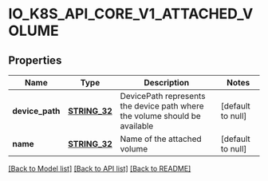 # IO_K8S_API_CORE_V1_ATTACHED_VOLUME

## Properties
Name | Type | Description | Notes
------------ | ------------- | ------------- | -------------
**device_path** | [**STRING_32**](STRING_32.md) | DevicePath represents the device path where the volume should be available | [default to null]
**name** | [**STRING_32**](STRING_32.md) | Name of the attached volume | [default to null]

[[Back to Model list]](../README.md#documentation-for-models) [[Back to API list]](../README.md#documentation-for-api-endpoints) [[Back to README]](../README.md)


